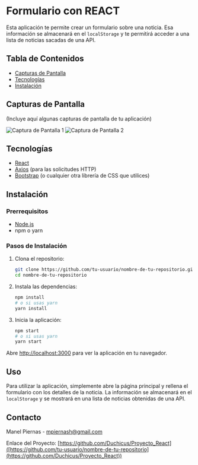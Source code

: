 # Formulario con REACT

Esta aplicación te permite crear un formulario sobre una noticia. Esa información se almacenará en el `localStorage` y te permitirá acceder a una lista de noticias sacadas de una API.

## Tabla de Contenidos

- [Capturas de Pantalla](#capturas-de-pantalla)
- [Tecnologías](#tecnologías)
- [Instalación](#instalación)

## Capturas de Pantalla

(Incluye aquí algunas capturas de pantalla de tu aplicación)

![Captura de Pantalla 1](ruta/a/tu/captura1.png)
![Captura de Pantalla 2](ruta/a/tu/captura2.png)

## Tecnologías

- [React](https://reactjs.org/)
- [Axios](https://github.com/axios/axios) (para las solicitudes HTTP)
- [Bootstrap](https://getbootstrap.com/) (o cualquier otra librería de CSS que utilices)

## Instalación

### Prerrequisitos

- [Node.js](https://nodejs.org/)
- npm o yarn

### Pasos de Instalación

1. Clona el repositorio:

    ```bash
    git clone https://github.com/tu-usuario/nombre-de-tu-repositorio.git
    cd nombre-de-tu-repositorio
    ```

2. Instala las dependencias:

    ```bash
    npm install
    # o si usas yarn
    yarn install
    ```

3. Inicia la aplicación:

    ```bash
    npm start
    # o si usas yarn
    yarn start
    ```

Abre [http://localhost:3000](http://localhost:3000) para ver la aplicación en tu navegador.

## Uso

Para utilizar la aplicación, simplemente abre la página principal y rellena el formulario con los detalles de la noticia. La información se almacenará en el `localStorage` y se mostrará en una lista de noticias obtenidas de una API.

## Contacto

Manel Piernas - mpiernash@gmail.com

Enlace del Proyecto: [https://github.com/Duchicus/Proyecto_React]([https://github.com/tu-usuario/nombre-de-tu-repositorio](https://github.com/Duchicus/Proyecto_React))

